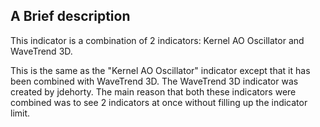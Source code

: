 ## A Brief description
This indicator is a combination of 2 indicators: Kernel AO Oscillator and WaveTrend 3D.

This is the same as the "Kernel AO Oscillator" indicator except that it has been combined with WaveTrend 3D. The WaveTrend 3D indicator was created by jdehorty. The main reason that both these indicators were combined was to see 2 indicators at once without filling up the indicator limit.
